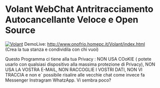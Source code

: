 # Volant WebChat Antritracciamento Autocancellante Veloce e Open Source
<a href="http://www.onofrio.homepc.it/Volant/index.html"><img border="0" alt="Volant" src="http://www.onofrio.homepc.it/Volant/immagini/msgVolant.gif" alt="Volant Logo" style="max-width:100%;"></a>
DemoLive: <http://www.onofrio.homepc.it/Volant/index.html>               
(Crea la tua stanza e condividila con chi vuoi)

Questo Programma ci tiene alla tua Privacy : NON USA COoKIE ( potete usarlo con qualsiasi dispositivo alla massima protezione di Privacy), NON USA LA VOSTRA E-MAIL, NON RACCOGLIE I VOSTRI DATI, NON VI TRACCIA e non e` possibile risalire alle vecchie chat come invece fa Messenger Instragram WhatzApp. Vi sembra poco? 

<!-- Per la sicurezza dei messaggi 
     Aggiungete questa riga nel vostro file di configurazione Apache2 del vostro sito ( 000-default.conf )

ErrorDocument 404 http://www.onofrio.homepc.it/Volant/404.html

-->
